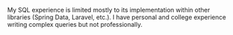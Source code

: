 My SQL experience is limited mostly to its implementation within other libraries
(Spring Data, Laravel, etc.). I have personal and college experience writing complex 
queries but not professionally.